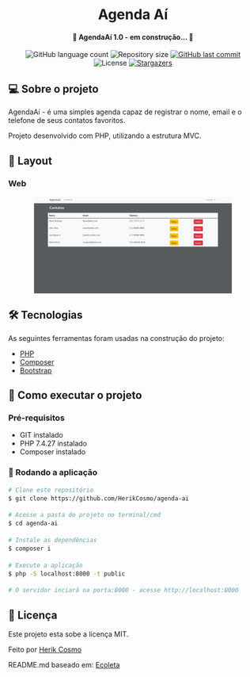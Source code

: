 <h1 align="center">
    Agenda Aí
</h1>

<h4 align="center"> 
	🚧 AgendaAí 1.0 - em construção... 🚧
</h4>

<p align="center">
  <img alt="GitHub language count" src="https://img.shields.io/github/languages/count/HerikCosmo/agenda-ai?color=%2304D361">

  <img alt="Repository size" src="https://img.shields.io/github/repo-size/HerikCosmo/agenda-ai">

  <a href="https://github.com/tgmarinho/nlw1/commits/master">
    <img alt="GitHub last commit" src="https://img.shields.io/github/last-commit/HerikCosmo/agenda-ai">
  </a>

  <img alt="License" src="https://img.shields.io/badge/license-MIT-brightgreen">
   <a href="https://github.com/tgmarinho/nlw1/stargazers">
    <img alt="Stargazers" src="https://img.shields.io/github/stars/HerikCosmo/agenda-ai?style=social">
  </a>
</p>


## 💻 Sobre o projeto

AgendaAí - é uma simples agenda capaz de registrar o nome, email e o telefone de seus contatos favoritos.

Projeto desenvolvido com PHP, utilizando a estrutura MVC.

## 🎨 Layout


### Web

<p align="center" style="display: flex; align-items: flex-start; justify-content: center;">
  <img alt="AgendaAiWeb" title="#AgendaAiWeb" src="./assets/web.png" width="400px">
</p>

## 🛠 Tecnologias

As seguintes ferramentas foram usadas na construção do projeto:

- [PHP][php]
- [Composer][composer]
- [Bootstrap][bootstrap]


## 🚀 Como executar o projeto

### Pré-requisitos
- GIT instalado
- PHP 7.4.27 instalado
- Composer instalado

### 🎲 Rodando a aplicação

```bash
# Clone este repositório
$ git clone https://github.com/HerikCosmo/agenda-ai

# Acesse a pasta do projeto no terminal/cmd
$ cd agenda-ai

# Instale as dependências
$ composer i

# Execute a aplicação
$ php -S localhost:8000 -t public

# O servidor inciará na porta:8000 - acesse http://localhost:8000
```

## 📝 Licença

Este projeto esta sobe a licença MIT.

Feito por [Herik Cosmo](https://www.linkedin.com/in/herik-martins-3194b4208/)

README.md baseado em: [Ecoleta](https://github.com/tgmarinho/Ecoleta/blob/master/README.md)

[php]: https://www.php.net/
[composer]: https://getcomposer.org/
[bootstrap]: https://getbootstrap.com/
